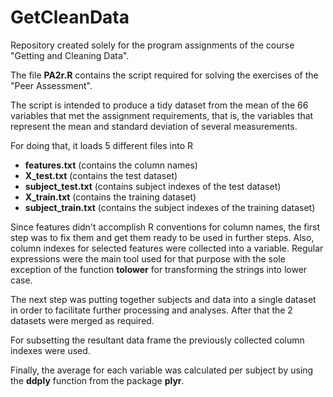 GetCleanData
============

Repository created solely for the program assignments of the course "Getting and Cleaning Data".

The file **PA2r.R** contains the script required for solving the exercises of the "Peer Assessment".

The script is intended to produce a tidy dataset from the mean of the 66 variables that met the assignment requirements, that is, the variables that represent the mean and standard deviation of several measurements.

For doing that, it loads 5 different files into R
  * **features.txt** (contains the column names)
  * **X_test.txt** (contains the test dataset)
  * **subject_test.txt** (contains subject indexes of the test dataset)
  * **X_train.txt** (contains the training dataset)
  * **subject_train.txt** (contains the subject indexes of the training dataset)

Since features didn't accomplish R conventions for column names, the first step was to fix them and get them ready to be used in further steps. Also, column indexes for selected features were collected into a variable. Regular expressions were the main tool used for that purpose with the sole exception of the function **tolower** for transforming the strings into lower case.

The next step was putting together subjects and data into a single dataset in order to facilitate further processing and analyses. After that the 2 datasets were merged as required.

For subsetting the resultant data frame the previously collected column indexes were used.

Finally, the average for each variable was calculated per subject by using the **ddply** function from the package **plyr**.
